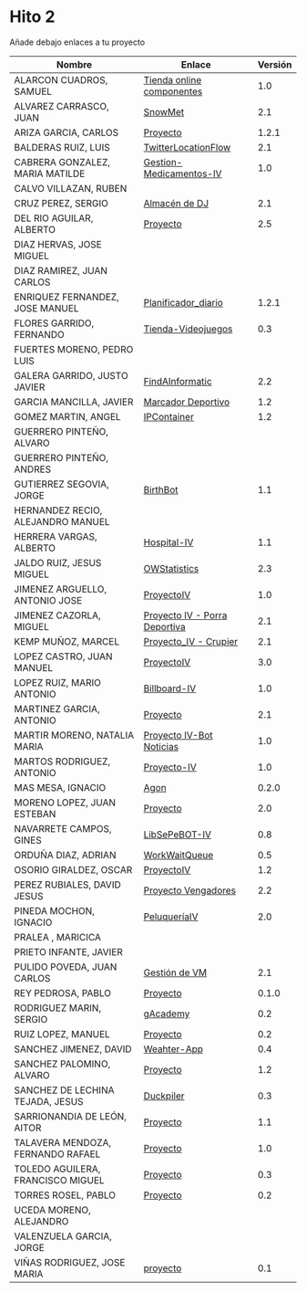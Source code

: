 # Hito 2

Añade debajo enlaces a tu proyecto

| Nombre | Enlace | Versión |
|--------|--------|---------|
| ALARCON CUADROS, SAMUEL| [Tienda online componentes](https://github.com/kaizensamuel/proyecto-IV-18-19)| 1.0 |
| ALVAREZ CARRASCO, JUAN|[SnowMet](https://github.com/vaderrama/Proyecto-IV) | 2.1 |
| ARIZA GARCIA, CARLOS|[Proyecto](https://github.com/AGCarlos/IV_1819_Proyecto) |1.2.1 |
| BALDERAS RUIZ, LUIS| [TwitterLocationFlow](https://github.com/luisbalru/TwitterLocationFlow) | 2.1 |
| CABRERA GONZALEZ, MARIA MATILDE|[Gestion-Medicamentos-IV](https://github.com/mati3/Gestion-Medicamentos-IV) |1.0 |
| CALVO VILLAZAN, RUBEN| | |
| CRUZ PEREZ, SERGIO|[Almacén de DJ](https://github.com/SergioCruzPerez/InfraestructuraVirtual) | 2.1 |
| DEL RIO AGUILAR, ALBERTO| [Proyecto](https://github.com/berbus/proyectoIV) | 2.5 |
| DIAZ HERVAS, JOSE MIGUEL| | |
| DIAZ RAMIREZ, JUAN CARLOS| | |
| ENRIQUEZ FERNANDEZ, JOSE MANUEL| [Planificador_diario](https://github.com/jomaenfe/Planificador_diario-IV1819) | 1.2.1 |
| FLORES GARRIDO, FERNANDO| [Tienda-Videojuegos](https://github.com/FFGFER/Proyecto-IV) | 0.3 |
| FUERTES MORENO, PEDRO LUIS| | |
| GALERA GARRIDO, JUSTO JAVIER|[FindAInformatic](https://github.com/JotaGalera/FindAInformatic) | 2.2 |
| GARCIA MANCILLA, JAVIER|[Marcador Deportivo](https://github.com/JaviMancilla/MarcadorDeportivo_IV1819) | 1.2 |
| GOMEZ MARTIN, ANGEL| [IPContainer](https://github.com/harvestcore/IPContainer) | 1.2 |
| GUERRERO PINTEÑO, ALVARO| | |
| GUERRERO PINTEÑO, ANDRES| | |
| GUTIERREZ SEGOVIA, JORGE| [BirthBot](https://github.com/Saytes/BirthBot) | 1.1 |
| HERNANDEZ RECIO, ALEJANDRO MANUEL| | |
| HERRERA VARGAS, ALBERTO|[Hospital-IV](https://github.com/alberturria/Hospital) | 1.1 |
| JALDO RUIZ, JESUS MIGUEL| [OWStatistics](https://github.com/JmZero/Proyecto-IV) | 2.3 |
| JIMENEZ ARGUELLO, ANTONIO JOSE|[ProyectoIV](https://github.com/antonioJ95/ProyectoIV)|1.0 |
| JIMENEZ CAZORLA, MIGUEL| [Proyecto IV - Porra Deportiva](https://github.com/iMiguel10/Proyecto-IV-Porra-Deportiva-)  | 2.1 |
| KEMP MUÑOZ, MARCEL| [Proyecto_IV - Crupier](https://github.com/MarcelKemp/Proyecto_IV-Dealer) | 2.1 |
| LOPEZ CASTRO, JUAN MANUEL|[ProyectoIV](https://github.com/juanmaLC/ProyectoIV) |3.0 |
| LOPEZ RUIZ, MARIO ANTONIO|[Billboard-IV](https://github.com/marioanloru/Billboard-IV) | 1.0 |
| MARTINEZ GARCIA, ANTONIO| [Proyecto](https://github.com/antoniomg89/Project-Z) | 2.1 |
| MARTIR MORENO, NATALIA MARIA|[Proyecto IV-Bot Noticias](https://github.com/natalia2911/ProyectoIV-BOT) |1.0 |
| MARTOS RODRIGUEZ, ANTONIO|[Proyecto-IV](https://github.com/toniMR/Proyecto-IV) |1.0 |
| MAS MESA, IGNACIO | [Agon](https://github.com/cronos2/Agon) | 0.2.0 |
| MORENO LOPEZ, JUAN ESTEBAN| [Proyecto](https://github.com/juaneml/IV_1819_Proyecto) |2.0 |
| NAVARRETE CAMPOS, GINES|[LibSePeBOT-IV](https://github.com/GinesNC/LibSePeBOT-IV) |0.8 |
| ORDUÑA DIAZ, ADRIAN| [WorkWaitQueue](https://github.com/adriordi/proyectoIV) | 0.5 |
| OSORIO GIRALDEZ, OSCAR|[ProyectoIV](https://github.com/widowert/ProyectoIV)|1.2|
| PEREZ RUBIALES, DAVID JESUS| [Proyecto Vengadores](https://github.com/Davidj231996/Proyecto-Vengadores)|2.2|
| PINEDA MOCHON, IGNACIO| [PeluqueríaIV](https://github.com/nachop97m/PeluqueriaIV)|2.0|
| PRALEA , MARICICA| | |
| PRIETO INFANTE, JAVIER| | |
| PULIDO POVEDA, JUAN CARLOS| [Gestión de VM](https://github.com/jcpulido97/ProyectoIV) | 2.1 |
| REY PEDROSA, PABLO|[Proyecto](https://github.com/PFeynman/proyecto-iv) | 0.1.0|
| RODRIGUEZ MARIN, SERGIO|[gAcademy](https://github.com/pavocejudo/ProyectoIV) | 0.2 |
| RUIZ LOPEZ, MANUEL | [Proyecto](https://github.com/manoliot/tiempo-aemet-bot) | 0.2 |
| SANCHEZ JIMENEZ, DAVID| [Weahter-App](https://github.com/Koltharius/Weather_App) | 0.4 |
| SANCHEZ PALOMINO, ALVARO| [Proyecto](https://github.com/Alvarosanpal/Proyecto_IV) | 1.2 |
| SANCHEZ DE LECHINA TEJADA, JESUS| [Duckpiler](https://github.com/jojelupipa/Duckpiler) |0.3 |
| SARRIONANDIA DE LEÓN, AITOR|[Proyecto](https://github.com/aitorSDL/proyecto-iv-1819)|1.1|
| TALAVERA MENDOZA, FERNANDO RAFAEL| [Proyecto](https://github.com/Thejokeri/IV-18-19-Proyecto) | 1.0 |
| TOLEDO AGUILERA, FRANCISCO MIGUEL| [Proyecto](https://github.com/maikeltoledo/IV-18-19-Proyecto) | 0.3 |
| TORRES ROSEL, PABLO| [Proyecto](https://github.com/pablotr9/SimuladorBolsa-IV1819) | 0.2 |
| UCEDA MORENO, ALEJANDRO| | |
| VALENZUELA GARCIA, JORGE| | |
| VIÑAS RODRIGUEZ, JOSE MARIA | [proyecto](https://github.com/joseviro/ProyectoTPV) | 0.1 |
